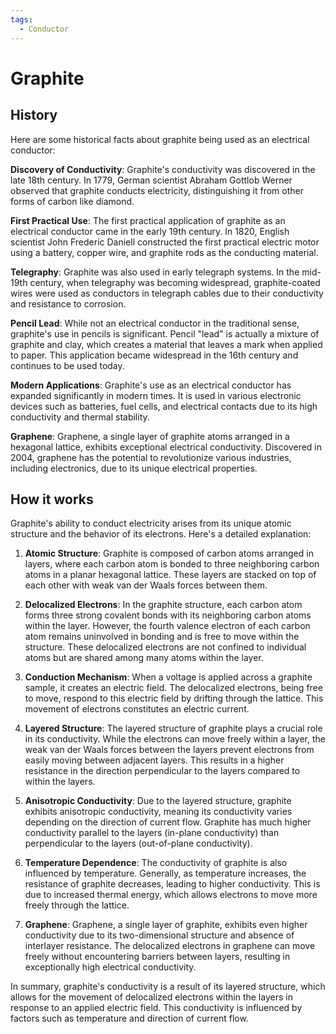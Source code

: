 ```yaml
---
tags:
  - Conductor
---
```


# Graphite

## History

Here are some historical facts about graphite being used as an electrical conductor:

**Discovery of Conductivity**: Graphite's conductivity was discovered in the late 18th century. In 1779, German scientist Abraham Gottlob Werner observed that graphite conducts electricity, distinguishing it from other forms of carbon like diamond.

**First Practical Use**: The first practical application of graphite as an electrical conductor came in the early 19th century. In 1820, English scientist John Frederic Daniell constructed the first practical electric motor using a battery, copper wire, and graphite rods as the conducting material.

**Telegraphy**: Graphite was also used in early telegraph systems. In the mid-19th century, when telegraphy was becoming widespread, graphite-coated wires were used as conductors in telegraph cables due to their conductivity and resistance to corrosion.

**Pencil Lead**: While not an electrical conductor in the traditional sense, graphite's use in pencils is significant. Pencil "lead" is actually a mixture of graphite and clay, which creates a material that leaves a mark when applied to paper. This application became widespread in the 16th century and continues to be used today.

**Modern Applications**: Graphite's use as an electrical conductor has expanded significantly in modern times. It is used in various electronic devices such as batteries, fuel cells, and electrical contacts due to its high conductivity and thermal stability.

**Graphene**: Graphene, a single layer of graphite atoms arranged in a hexagonal lattice, exhibits exceptional electrical conductivity. Discovered in 2004, graphene has the potential to revolutionize various industries, including electronics, due to its unique electrical properties.

## How it works

Graphite's ability to conduct electricity arises from its unique atomic structure and the behavior of its electrons. Here's a detailed explanation:

1. **Atomic Structure**: Graphite is composed of carbon atoms arranged in layers, where each carbon atom is bonded to three neighboring carbon atoms in a planar hexagonal lattice. These layers are stacked on top of each other with weak van der Waals forces between them.

2. **Delocalized Electrons**: In the graphite structure, each carbon atom forms three strong covalent bonds with its neighboring carbon atoms within the layer. However, the fourth valence electron of each carbon atom remains uninvolved in bonding and is free to move within the structure. These delocalized electrons are not confined to individual atoms but are shared among many atoms within the layer.

3. **Conduction Mechanism**: When a voltage is applied across a graphite sample, it creates an electric field. The delocalized electrons, being free to move, respond to this electric field by drifting through the lattice. This movement of electrons constitutes an electric current.

4. **Layered Structure**: The layered structure of graphite plays a crucial role in its conductivity. While the electrons can move freely within a layer, the weak van der Waals forces between the layers prevent electrons from easily moving between adjacent layers. This results in a higher resistance in the direction perpendicular to the layers compared to within the layers.

5. **Anisotropic Conductivity**: Due to the layered structure, graphite exhibits anisotropic conductivity, meaning its conductivity varies depending on the direction of current flow. Graphite has much higher conductivity parallel to the layers (in-plane conductivity) than perpendicular to the layers (out-of-plane conductivity).

6. **Temperature Dependence**: The conductivity of graphite is also influenced by temperature. Generally, as temperature increases, the resistance of graphite decreases, leading to higher conductivity. This is due to increased thermal energy, which allows electrons to move more freely through the lattice.

7. **Graphene**: Graphene, a single layer of graphite, exhibits even higher conductivity due to its two-dimensional structure and absence of interlayer resistance. The delocalized electrons in graphene can move freely without encountering barriers between layers, resulting in exceptionally high electrical conductivity.

In summary, graphite's conductivity is a result of its layered structure, which allows for the movement of delocalized electrons within the layers in response to an applied electric field. This conductivity is influenced by factors such as temperature and direction of current flow.